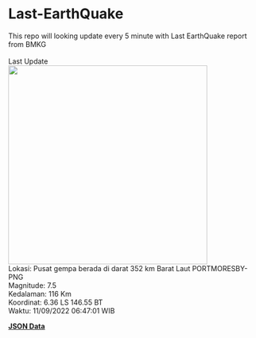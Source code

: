 # Last-EarthQuake
This repo will looking update every 5 minute with Last EarthQuake report from BMKG
<br>
<br>
Last Update
<br>
<img src="https://ews.bmkg.go.id/TEWS/data/20220911064701.mmi.jpg" width="400"/>
<br>
Lokasi: Pusat gempa berada di darat 352 km Barat Laut PORTMORESBY-PNG <br>
Magnitude: 7.5 <br>
Kedalaman: 116 Km <br>
Koordinat: 6.36 LS 146.55 BT <br>
Waktu: 11/09/2022 06:47:01 WIB <br>

<a href="./data/data.json">**JSON Data**</a>
